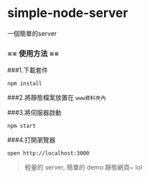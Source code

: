 # simple-node-server
一個簡單的server

### == 使用方法 ==

###1.下載套件

`npm install`

###2.將靜態檔案放置在 `www資料夾內`

###3.將伺服器啟動

`npm start`

###4.打開瀏覽器

`open http://localhost:3000` 

> 輕量的 server, 簡單的 demo 靜態網頁~ lol
